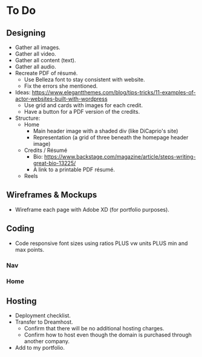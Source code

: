 # To Do

## Designing

- Gather all images.
- Gather all video.
- Gather all content (text).
- Gather all audio.
- Recreate PDF of résumé.
  - Use Belleza font to stay consistent with website.
  - Fix the errors she mentioned.
- Ideas: https://www.elegantthemes.com/blog/tips-tricks/11-examples-of-actor-websites-built-with-wordpress
  - Use grid and cards with images for each credit.
  - Have a button for a PDF version of the credits.
- Structure:
  - Home
    - Main header image with a shaded div (like DiCaprio's site)
    - Representation (a grid of three beneath the homepage header image)
  - Credits / Résumé
    - Bio: https://www.backstage.com/magazine/article/steps-writing-great-bio-13225/
    - A link to a printable PDF résumé.
  - Reels


## Wireframes & Mockups

- Wireframe each page with Adobe XD (for portfolio purposes).


## Coding

- Code responsive font sizes using ratios PLUS vw units PLUS min and max points.

### Nav



### Home



## Hosting

- Deployment checklist.
- Transfer to Dreamhost.
  - Confirm that there will be no additional hosting charges.
  - Confirm how to host even though the domain is purchased through another company.
- Add to my portfolio.